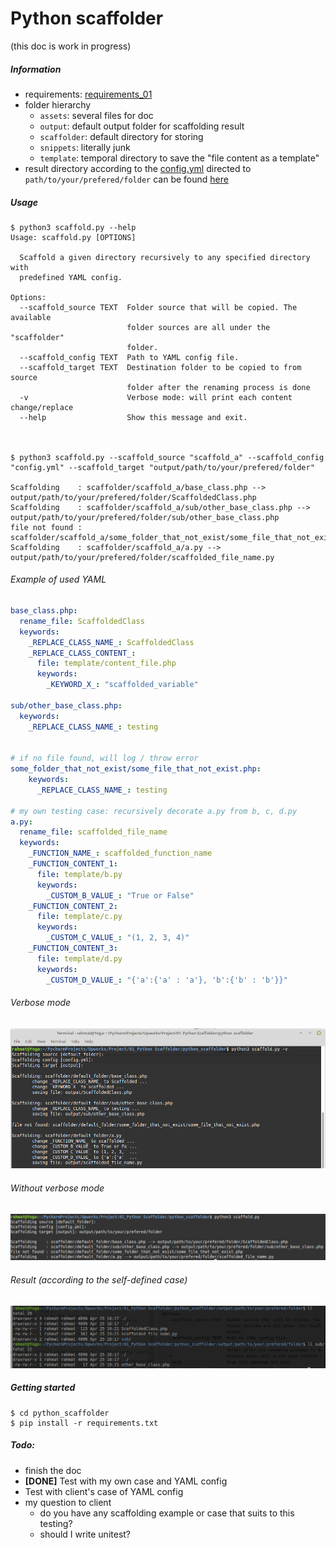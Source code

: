 # Python scaffolder

(this doc is work in progress)

##### Information
- requirements: [requirements_01](assets/requirements_01)
- folder hierarchy
  - `assets`: several files for doc
  - `output`: default output folder for scaffolding result
  - `scaffolder`: default directory for storing 
  - `snippets`: literally junk
  - `template`: temporal directory to save the "file content as a template"
- result directory according to the [config.yml](config.yml) directed to `path/to/your/prefered/folder` can be found [here](output/path/to/your/prefered/folder)

##### Usage
```
$ python3 scaffold.py --help
Usage: scaffold.py [OPTIONS]

  Scaffold a given directory recursively to any specified directory with
  predefined YAML config.

Options:
  --scaffold_source TEXT  Folder source that will be copied. The available
                          folder sources are all under the "scaffolder"
                          folder.
  --scaffold_config TEXT  Path to YAML config file.
  --scaffold_target TEXT  Destination folder to be copied to from source
                          folder after the renaming process is done
  -v                      Verbose mode: will print each content change/replace
  --help                  Show this message and exit.



$ python3 scaffold.py --scaffold_source "scaffold_a" --scaffold_config "config.yml" --scaffold_target "output/path/to/your/prefered/folder"

Scaffolding    : scaffolder/scaffold_a/base_class.php --> output/path/to/your/prefered/folder/ScaffoldedClass.php
Scaffolding    : scaffolder/scaffold_a/sub/other_base_class.php --> output/path/to/your/prefered/folder/sub/other_base_class.php
file not found : scaffolder/scaffold_a/some_folder_that_not_exist/some_file_that_not_exist.php
Scaffolding    : scaffolder/scaffold_a/a.py --> output/path/to/your/prefered/folder/scaffolded_file_name.py

```

###### Example of used YAML

```yaml
base_class.php:
  rename_file: ScaffoldedClass
  keywords:
    _REPLACE_CLASS_NAME_: ScaffoldedClass
    _REPLACE_CLASS_CONTENT_:
      file: template/content_file.php
      keywords:
        _KEYWORD_X_: "scaffolded_variable"

sub/other_base_class.php:
  keywords:
    _REPLACE_CLASS_NAME_: testing


# if no file found, will log / throw error
some_folder_that_not_exist/some_file_that_not_exist.php:
    keywords:
      _REPLACE_CLASS_NAME_: testing

# my own testing case: recursively decorate a.py from b, c, d.py
a.py:
  rename_file: scaffolded_file_name
  keywords:
    _FUNCTION_NAME_: scaffolded_function_name
    _FUNCTION_CONTENT_1:
      file: template/b.py
      keywords:
        _CUSTOM_B_VALUE_: "True or False"
    _FUNCTION_CONTENT_2:
      file: template/c.py
      keywords:
        _CUSTOM_C_VALUE_: "(1, 2, 3, 4)"
    _FUNCTION_CONTENT_3:
      file: template/d.py
      keywords:
        _CUSTOM_D_VALUE_: "{'a':{'a' : 'a'}, 'b':{'b' : 'b'}}"

```

###### Verbose mode
![](assets/verbose_mode_on.png)

###### Without verbose mode
![](assets/verbose_mode_off.png)

###### Result (according to the self-defined case)
![](assets/script_result_ll.png)


##### Getting started

```
$ cd python_scaffolder
$ pip install -r requirements.txt
```

##### Todo:
  - finish the doc
  - **[DONE]** Test with my own case and YAML config
  - Test with client's case of YAML config
  - my question to client
    - do you have any scaffolding example or case that suits to this testing?
    - should I write unitest?
